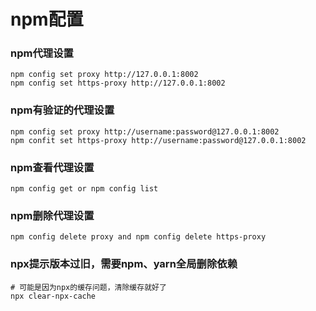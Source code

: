 # npm配置

### npm代理设置

```
npm config set proxy http://127.0.0.1:8002
npm config set https-proxy http://127.0.0.1:8002
```

### npm有验证的代理设置

```
npm config set proxy http://username:password@127.0.0.1:8002
npm confit set https-proxy http://username:password@127.0.0.1:8002
```

### npm查看代理设置

```
npm config get or npm config list
```

### npm删除代理设置

```
npm config delete proxy and npm config delete https-proxy
```

### npx提示版本过旧，需要npm、yarn全局删除依赖

```
# 可能是因为npx的缓存问题，清除缓存就好了
npx clear-npx-cache
```

